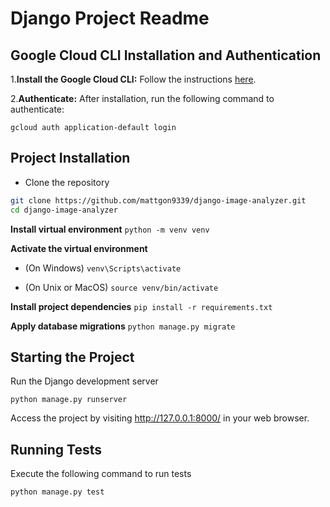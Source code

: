 # Django Project Readme

## Google Cloud CLI Installation and Authentication

1.**Install the Google Cloud CLI:** Follow the instructions [here](https://cloud.google.com/sdk/docs/install).

2.**Authenticate:**
   After installation, run the following command to authenticate:

``gcloud auth application-default login``

## Project Installation

- Clone the repository

```bash
git clone https://github.com/mattgon9339/django-image-analyzer.git
cd django-image-analyzer
```

**Install virtual environment**
`python -m venv venv`

**Activate the virtual environment**

- (On Windows)
   `venv\Scripts\activate`

- (On Unix or MacOS)
  `source venv/bin/activate`

**Install project dependencies**
`pip install -r requirements.txt`

**Apply database migrations**
`python manage.py migrate`

## Starting the Project

Run the Django development server


`python manage.py runserver`


Access the project by visiting http://127.0.0.1:8000/ in your web browser.

## Running Tests

Execute the following command to run tests


`python manage.py test`
